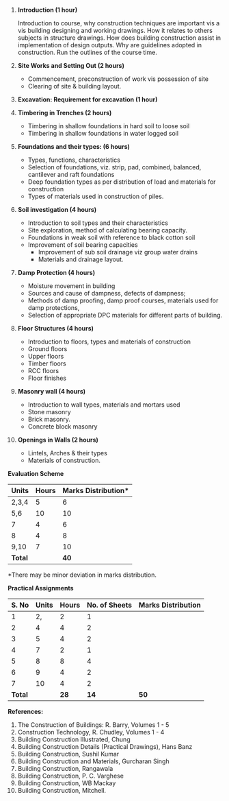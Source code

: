 1. **Introduction (1 hour)**

   Introduction to course, why construction techniques are important vis a vis building designing and working drawings. How it relates to others subjects in structure drawings. How does building construction assist in implementation of design outputs. Why are guidelines adopted in construction. Run the outlines of the course time.

2. **Site Works and Setting Out (2 hours)**

   * Commencement, preconstruction of work vis possession of site
   * Clearing of site & building layout.

3. **Excavation: Requirement for excavation (1 hour)**

4. **Timbering in Trenches (2 hours)**

   * Timbering in shallow foundations in hard soil to loose soil
   * Timbering in shallow foundations in water logged soil

5. **Foundations and their types: (6 hours)**

   * Types, functions, characteristics
   * Selection of foundations, viz. strip, pad, combined, balanced, cantilever and raft foundations
   * Deep foundation types as per distribution of load and materials for construction
   * Types of materials used in construction of piles.

6. **Soil investigation (4 hours)**

   * Introduction to soil types and their characteristics
   * Site exploration, method of calculating bearing capacity.
   * Foundations in weak soil with reference to black cotton soil
   * Improvement of soil bearing capacities
      * Improvement of sub soil drainage viz group water drains
      * Materials and drainage layout.

7. **Damp Protection (4 hours)**

   * Moisture movement in building
   * Sources and cause of dampness, defects of dampness;
   * Methods of damp proofing, damp proof courses, materials used for damp protections,
   * Selection of appropriate DPC materials for different parts of building.

8. **Floor Structures (4 hours)**

   * Introduction to floors, types and materials of construction
   * Ground floors
   * Upper floors
   * Timber floors
   * RCC floors
   * Floor finishes

9. **Masonry wall (4 hours)**

   * Introduction to wall types, materials and mortars used
   * Stone masonry
   * Brick masonry.
   * Concrete block masonry

10. **Openings in Walls (2 hours)**

    * Lintels, Arches & their types
    * Materials of construction.

**Evaluation Scheme**

| Units     | Hours | Marks Distribution* |
| --------- | ----- | ------------------- |
| 2,3,4     | 5     | 6                   |
| 5,6       | 10    | 10                  |
| 7         | 4     | 6                   |
| 8         | 4     | 8                   |
| 9,10      | 7     | 10                  |
| **Total** |       | **40**              |

*There may be minor deviation in marks distribution.

**Practical Assignments**

| S. No     | Units | Hours  | No. of Sheets | Marks Distribution |
| --------- | ----- | ------ | ------------- | ------------------ |
| 1         | 2,    | 2      | 1             |                    |
| 2         | 4     | 4      | 2             |                    |
| 3         | 5     | 4      | 2             |                    |
| 4         | 7     | 2      | 1             |                    |
| 5         | 8     | 8      | 4             |                    |
| 6         | 9     | 4      | 2             |                    |
| 7         | 10    | 4      | 2             |                    |
| **Total** |       | **28** | **14**        | **50**             |

**References:**

1. The Construction of Buildings: R. Barry, Volumes 1 - 5
2. Construction Technology, R. Chudley, Volumes 1 - 4
3. Building Construction Illustrated, Chung
4. Building Construction Details (Practical Drawings), Hans Banz
5. Building Construction, Sushil Kumar
6. Building Construction and Materials, Gurcharan Singh
7. Building Construction, Rangawala
8. Building Construction, P. C. Varghese
9. Building Construction, WB Mackay
10. Building Construction, Mitchell.

